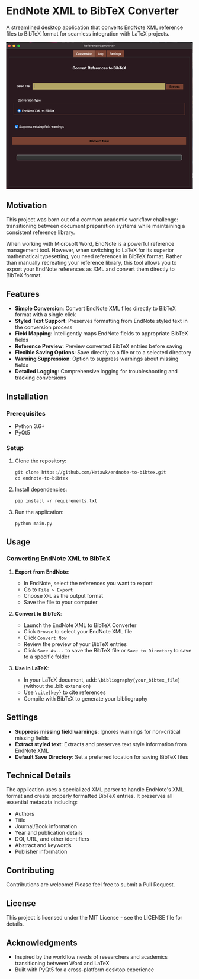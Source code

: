 # EndNote XML to BibTeX Converter

A streamlined desktop application that converts EndNote XML reference files to BibTeX format for seamless integration with LaTeX projects.

![Application Screenshot](img/app_screenshot.png)

## Motivation

This project was born out of a common academic workflow challenge: transitioning between document preparation systems while maintaining a consistent reference library.

When working with Microsoft Word, EndNote is a powerful reference management tool. However, when switching to LaTeX for its superior mathematical typesetting, you need references in BibTeX format. Rather than manually recreating your reference library, this tool allows you to export your EndNote references as XML and convert them directly to BibTeX format.

## Features

- **Simple Conversion**: Convert EndNote XML files directly to BibTeX format with a single click
- **Styled Text Support**: Preserves formatting from EndNote styled text in the conversion process
- **Field Mapping**: Intelligently maps EndNote fields to appropriate BibTeX fields
- **Reference Preview**: Preview converted BibTeX entries before saving
- **Flexible Saving Options**: Save directly to a file or to a selected directory
- **Warning Suppression**: Option to suppress warnings about missing fields
- **Detailed Logging**: Comprehensive logging for troubleshooting and tracking conversions

## Installation

### Prerequisites

- Python 3.6+
- PyQt5

### Setup

1. Clone the repository:

   ```
   git clone https://github.com/Hetawk/endnote-to-bibtex.git
   cd endnote-to-bibtex
   ```

2. Install dependencies:

   ```
   pip install -r requirements.txt
   ```

3. Run the application:
   ```
   python main.py
   ```

## Usage

### Converting EndNote XML to BibTeX

1. **Export from EndNote**:

   - In EndNote, select the references you want to export
   - Go to `File > Export`
   - Choose `XML` as the output format
   - Save the file to your computer

2. **Convert to BibTeX**:

   - Launch the EndNote XML to BibTeX Converter
   - Click `Browse` to select your EndNote XML file
   - Click `Convert Now`
   - Review the preview of your BibTeX entries
   - Click `Save As...` to save the BibTeX file or `Save to Directory` to save to a specific folder

3. **Use in LaTeX**:
   - In your LaTeX document, add: `\bibliography{your_bibtex_file}` (without the .bib extension)
   - Use `\cite{key}` to cite references
   - Compile with BibTeX to generate your bibliography

## Settings

- **Suppress missing field warnings**: Ignores warnings for non-critical missing fields
- **Extract styled text**: Extracts and preserves text style information from EndNote XML
- **Default Save Directory**: Set a preferred location for saving BibTeX files

## Technical Details

The application uses a specialized XML parser to handle EndNote's XML format and create properly formatted BibTeX entries. It preserves all essential metadata including:

- Authors
- Title
- Journal/Book information
- Year and publication details
- DOI, URL, and other identifiers
- Abstract and keywords
- Publisher information

## Contributing

Contributions are welcome! Please feel free to submit a Pull Request.

## License

This project is licensed under the MIT License - see the LICENSE file for details.

## Acknowledgments

- Inspired by the workflow needs of researchers and academics transitioning between Word and LaTeX
- Built with PyQt5 for a cross-platform desktop experience
